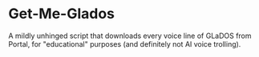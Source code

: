 # Get-Me-Glados
A mildly unhinged script that downloads every voice line of GLaDOS from Portal, for "educational" purposes (and definitely not AI voice trolling).
